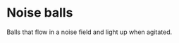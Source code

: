 <!--
  date: 2015-08-24
  modified: 2015-10-25
  slug: experiment-noiseballs
  type: post
  tags: procedural, cool shit, experiment, particles 
  thumbnail: experiments/Screenshot_20240526-225541.png-edit-20240526225633.jpg
  related: experiment-*
-->

# Noise balls 

Balls that flow in a noise field and light up when agitated.

<pre><code data-language="javascript" data-src="/static/experiment/noiseballs.js"></code></pre>
